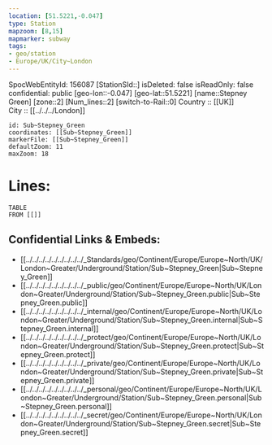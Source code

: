 ```yaml
---
location: [51.5221,-0.047] 
type: Station 
mapzoom: [8,15] 
mapmarker: subway 
tags:
- geo/station
- Europe/UK/City~London
---
```

SpocWebEntityId: 156087
[StationSId::] 
isDeleted: false
isReadOnly: false
confidential: public
[geo-lon::-0.047] 
[geo-lat::51.5221] 
[name::Stepney Green] 
[zone::2] 
[Num_lines::2] 
[switch-to-Rail::0] 
Country :: [[UK]]  
City :: [[../../../London]]  


```leaflet
id: Sub~Stepney_Green
coordinates: [[Sub~Stepney_Green]] 
markerFile: [[Sub~Stepney_Green]] 
defaultZoom: 11 
maxZoom: 18
```


# Lines: 
```dataview
TABLE 
FROM [[]] 
```

## Confidential Links & Embeds: 
- [[../../../../../../../../../_Standards/geo/Continent/Europe/Europe~North/UK/London~Greater/Underground/Station/Sub~Stepney_Green|Sub~Stepney_Green]] 
- [[../../../../../../../../../_public/geo/Continent/Europe/Europe~North/UK/London~Greater/Underground/Station/Sub~Stepney_Green.public|Sub~Stepney_Green.public]] 
- [[../../../../../../../../../_internal/geo/Continent/Europe/Europe~North/UK/London~Greater/Underground/Station/Sub~Stepney_Green.internal|Sub~Stepney_Green.internal]] 
- [[../../../../../../../../../_protect/geo/Continent/Europe/Europe~North/UK/London~Greater/Underground/Station/Sub~Stepney_Green.protect|Sub~Stepney_Green.protect]] 
- [[../../../../../../../../../_private/geo/Continent/Europe/Europe~North/UK/London~Greater/Underground/Station/Sub~Stepney_Green.private|Sub~Stepney_Green.private]] 
- [[../../../../../../../../../_personal/geo/Continent/Europe/Europe~North/UK/London~Greater/Underground/Station/Sub~Stepney_Green.personal|Sub~Stepney_Green.personal]] 
- [[../../../../../../../../../_secret/geo/Continent/Europe/Europe~North/UK/London~Greater/Underground/Station/Sub~Stepney_Green.secret|Sub~Stepney_Green.secret]] 

